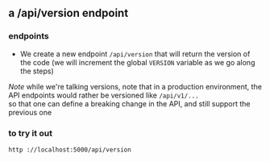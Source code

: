 ## a /api/version endpoint

### endpoints

- We create a new endpoint `/api/version` that will return the version of
  the code (we will increment the global `VERSION` variable as we go along the
  steps)

*Note* while we're talking versions, note that in a production environment, the
API endpoints would rather be versioned like `/api/v1/...`  
so that one can define a breaking change in the API, and still support the previous one

### to try it out

```bash
http ://localhost:5000/api/version
```

